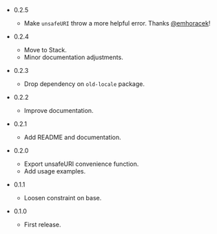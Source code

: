- 0.2.5
    * Make `unsafeURI` throw a more helpful error. Thanks
      [@emhoracek](https://github.com/emhoracek)!

- 0.2.4
    * Move to Stack.
    * Minor documentation adjustments.

- 0.2.3
    * Drop dependency on `old-locale` package.

- 0.2.2
    * Improve documentation.

- 0.2.1
    * Add README and documentation.

- 0.2.0
    * Export unsafeURI convenience function.
    * Add usage examples.

- 0.1.1
    * Loosen constraint on base.

- 0.1.0
    * First release.
